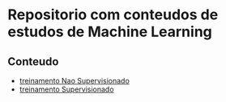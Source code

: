 # Repositorio com conteudos de estudos de Machine Learning

## Conteudo
 - [treinamento Nao Supervisionado](https://github.com/mucarii/treinamentoNaoSupervisionado)
 - [treinamento Supervisionado](https://github.com/mucarii/treinamentoSupervisionado)
  